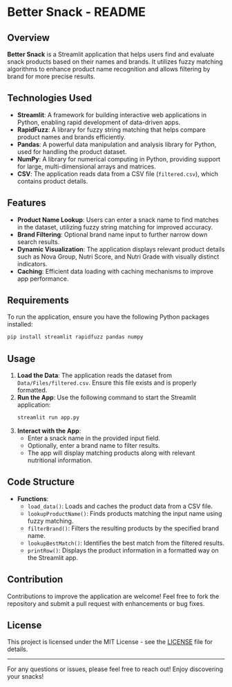 # Better Snack - README

## Overview

**Better Snack** is a Streamlit application that helps users find and evaluate snack products based on their names and brands. It utilizes fuzzy matching algorithms to enhance product name recognition and allows filtering by brand for more precise results.

## Technologies Used

- **Streamlit**: A framework for building interactive web applications in Python, enabling rapid development of data-driven apps.
- **RapidFuzz**: A library for fuzzy string matching that helps compare product names and brands efficiently.
- **Pandas**: A powerful data manipulation and analysis library for Python, used for handling the product dataset.
- **NumPy**: A library for numerical computing in Python, providing support for large, multi-dimensional arrays and matrices.
- **CSV**: The application reads data from a CSV file (`filtered.csv`), which contains product details.

## Features

- **Product Name Lookup**: Users can enter a snack name to find matches in the dataset, utilizing fuzzy string matching for improved accuracy.
- **Brand Filtering**: Optional brand name input to further narrow down search results.
- **Dynamic Visualization**: The application displays relevant product details such as Nova Group, Nutri Score, and Nutri Grade with visually distinct indicators.
- **Caching**: Efficient data loading with caching mechanisms to improve app performance.

## Requirements

To run the application, ensure you have the following Python packages installed:

```bash
pip install streamlit rapidfuzz pandas numpy
```

## Usage

1. **Load the Data**: The application reads the dataset from `Data/Files/filtered.csv`. Ensure this file exists and is properly formatted.
2. **Run the App**: Use the following command to start the Streamlit application:
   ```bash
   streamlit run app.py
   ```
3. **Interact with the App**:
   - Enter a snack name in the provided input field.
   - Optionally, enter a brand name to filter results.
   - The app will display matching products along with relevant nutritional information.

## Code Structure

- **Functions**:
  - `load_data()`: Loads and caches the product data from a CSV file.
  - `lookupProductName()`: Finds products matching the input name using fuzzy matching.
  - `filterBrand()`: Filters the resulting products by the specified brand name.
  - `lookupBestMatch()`: Identifies the best match from the filtered results.
  - `printRow()`: Displays the product information in a formatted way on the Streamlit app.

## Contribution

Contributions to improve the application are welcome! Feel free to fork the repository and submit a pull request with enhancements or bug fixes.

## License

This project is licensed under the MIT License - see the [LICENSE](LICENSE) file for details.

---

For any questions or issues, please feel free to reach out! Enjoy discovering your snacks!